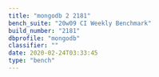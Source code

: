 ```yaml
---
title: "mongodb 2 2181"
bench_suite: "20w09 CI Weekly Benchmark"
build_number: "2181"
dbprofile: "mongodb"
classifier: ""
date: 2020-02-24T03:33:45
type: "bench"
---
```


